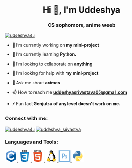 <h1 align="center">Hi 👋, I'm Uddeshya</h1>
<h3 align="center">CS sophomore, anime weeb</h3>

<p align="left"> <a href="https://twitter.com/Uddeshya_4U" target="blank"><img src="https://img.shields.io/twitter/follow/uddeshya4u?logo=twitter&style=for-the-badge" alt="uddeshya4u" /></a> </p>

- 🔭 I’m currently working on **my mini-project**

- 🌱 I’m currently learning **Python.**

- 👯 I’m looking to collaborate on **anything**

- 🤝 I’m looking for help with **my mini-project**

- 💬 Ask me about **animes**

- 📫 How to reach me **uddeshyasrivastava05@gmail.com**

- ⚡ Fun fact **Genjutsu of any level doesn't work on me.**

<h3 align="left">Connect with me:</h3>
<p align="left">
<a href="https://twitter.com/uddeshya4u" target="blank"><img align="center" src="https://raw.githubusercontent.com/rahuldkjain/github-profile-readme-generator/master/src/images/icons/Social/twitter.svg" alt="uddeshya4u" height="30" width="40" /></a>
<a href="https://instagram.com/uddeshya_srivastva" target="blank"><img align="center" src="https://raw.githubusercontent.com/rahuldkjain/github-profile-readme-generator/master/src/images/icons/Social/instagram.svg" alt="uddeshya_srivastva" height="30" width="40" /></a>
</p>

<h3 align="left">Languages and Tools:</h3>
<p align="left"> <a href="https://www.cprogramming.com/" target="_blank"> <img src="https://raw.githubusercontent.com/devicons/devicon/master/icons/c/c-original.svg" alt="c" width="40" height="40"/> </a> <a href="https://www.w3schools.com/css/" target="_blank"> <img src="https://raw.githubusercontent.com/devicons/devicon/master/icons/css3/css3-original-wordmark.svg" alt="css3" width="40" height="40"/> </a> <a href="https://www.w3.org/html/" target="_blank"> <img src="https://raw.githubusercontent.com/devicons/devicon/master/icons/html5/html5-original-wordmark.svg" alt="html5" width="40" height="40"/> </a> <a href="https://www.linux.org/" target="_blank"> <img src="https://raw.githubusercontent.com/devicons/devicon/master/icons/linux/linux-original.svg" alt="linux" width="40" height="40"/> </a> <a href="https://www.photoshop.com/en" target="_blank"> <img src="https://raw.githubusercontent.com/devicons/devicon/master/icons/photoshop/photoshop-line.svg" alt="photoshop" width="40" height="40"/> </a> <a href="https://www.python.org" target="_blank"> <img src="https://raw.githubusercontent.com/devicons/devicon/master/icons/python/python-original.svg" alt="python" width="40" height="40"/> </a> </p>
